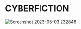 # CYBERFICTION
![Screenshot 2023-05-03 232846](https://user-images.githubusercontent.com/101439988/236500324-787dc267-2eab-45c8-bf94-7c3488f1bbae.png)
